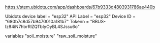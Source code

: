 https://stem.ubidots.com/app/dashboards/67b9333d4803931786ae440b

Ubidots device label = "esp32"
API Label = "esp32"
Device ID = "680b7c8d57b9470010a181b7"
Tokenn = "BBUS-Iz84iN7hbrRlZQTbIyOyBL4SJssu6o"

variables
"soil_moisture"
"raw_soil_moisture"

